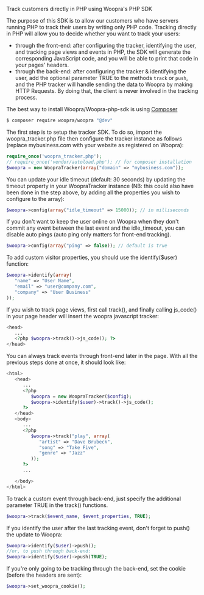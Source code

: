 Track customers directly in PHP using Woopra's PHP SDK

The purpose of this SDK is to allow our customers who have servers running PHP to track their users by writing only PHP code. Tracking directly in PHP will allow you to decide whether you want to track your users:
- through the front-end: after configuring the tracker, identifying the user, and tracking page views and events in PHP, the SDK will generate the corresponding JavaScript code, and you will be able to print that code in your pages' headers.
- through the back-end: after configuring the tracker & identifying the user, add the optional parameter TRUE to the methods <code>track</code> or <code>push</code>, and the PHP tracker will handle sending the data to Woopra by making HTTP Requests. By doing that, the client is never involved in the tracking process.

The best way to install Woopra/Woopra-php-sdk is using [Composer](getcomposer.org)

``` sh
$ composer require woopra/woopra "@dev"
```

The first step is to setup the tracker SDK. To do so, import the woopra_tracker.php file then configure the tracker instance as follows (replace mybusiness.com with your website as registered on Woopra):
``` php
require_once('woopra_tracker.php');
// require_once('vendor/autoload.php'); // for composer installation
$woopra = new WoopraTracker(array("domain" => "mybusiness.com"));
```
You can update your idle timeout (default: 30 seconds) by updating the timeout property in your WoopraTracker instance (NB: this could also have been done in the step above, by adding all the properties you wish to configure to the array):
``` php
$woopra->config(array("idle_timeout" => 15000)); // in milliseconds
```
If you don't want to keep the user online on Woopra when they don't commit any event between the last event and the idle_timeout, you can disable auto pings (auto ping only matters for front-end tracking).
``` php
$woopra->config(array("ping" => false)); // default is true
```
To add custom visitor properties, you should use the identify($user) function:
``` php
$woopra->identify(array(
   "name" => "User Name",
   "email" => "user@company.com",
   "company" => "User Business"
));
```
If you wish to track page views, first call track(), and finally calling js_code() in your page header will insert the woopra javascript tracker:
``` php
<head>
   ...
   <?php $woopra->track()->js_code(); ?>
</head>

```
You can always track events through front-end later in the page. With all the previous steps done at once, it should look like:
``` php
<html>
   <head>
      ...
      <?php
         $woopra = new WoopraTracker($config);
         $woopra->identify($user)->track()->js_code();
      ?>
   </head>
   <body>
      ...
      <?php
         $woopra->track("play", array(
            "artist" => "Dave Brubeck",
            "song" => "Take Five",
            "genre" => "Jazz"
         ));
      ?>
      ...

   </body>
</html>
```
To track a custom event through back-end, just specify the additional parameter TRUE in the track() functions.
``` php
$woopra->track($event_name, $event_properties, TRUE);
```
If you identify the user after the last tracking event, don't forget to push() the update to Woopra:
``` php
$woopra->identify($user)->push();
//or, to push through back-end:
$woopra->identify($user)->push(TRUE);
```
If you're only going to be tracking through the back-end, set the cookie (before the headers are sent):
``` php
$woopra->set_woopra_cookie();
```
